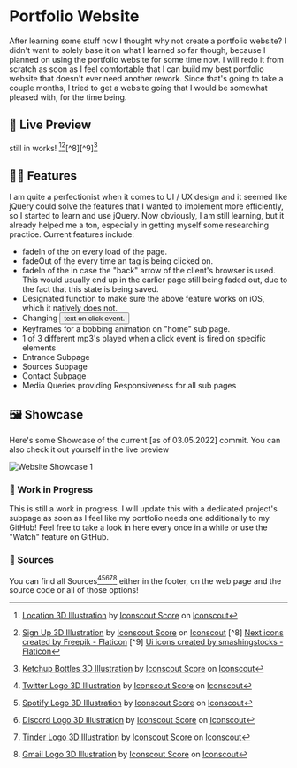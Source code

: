 # Portfolio Website
After learning some stuff now I thought why not create a portfolio website? 
I didn't want to solely base it on what I learned so far though, because I planned on using the portfolio website for some time now. I will redo it from scratch
as soon as I feel comfortable that I can build my best portfolio website that doesn't ever need another rework. Since that's going to take a couple months, I tried to get a website going that I would be somewhat pleased with, for the time being.

## 🎥 Live Preview
still in works! [^6][^7][^8][^9][^10] 

## 👨‍🔬 Features
I am quite a perfectionist when it comes to UI / UX design and it seemed like jQuery could solve the features that I wanted to implement more efficiently, so I started 
to learn and use jQuery. Now obviously, I am still learning, but it already helped me a ton, especially in getting myself some researching practice. Current features 
include:

- fadeIn of the <body> on every load of the page.
- fadeOut of the <body> every time an <a> tag is being clicked on.
- fadeIn of the <body> in case the "back" arrow of the client's browser is used.
  This would usually end up in the earlier page still being faded out, due to the fact that this state is being saved.
- Designated function to make sure the above feature works on iOS, which it natively does not.
- Changing <button> text on click event.
- Keyframes for a bobbing animation on "home" sub page.
- 1 of 3 different mp3's played when a click event is fired on specific elements
- Entrance Subpage
- Sources Subpage
- Contact Subpage
- Media Queries providing Responsiveness for all sub pages

## 🖼️ Showcase
Here's some Showcase of the current [as of 03.05.2022] commit. You can also check it out yourself in the live preview

![Website Showcase 1](https://i.ibb.co/DV1HDDC/current.png)
  
 ### 👷 Work in Progress
 This is still a work in progress. I will update this with a dedicated project's subpage as soon as 
 I feel like my portfolio needs one additionally to my GitHub! Feel free to take a look in here every once in a while or use the "Watch" feature on GitHub.
  
 ### 🌱 Sources
You can find all Sources[^1][^2][^3][^4][^5] either in the footer, on the web page and the source code or all of those options!
  
[^1]: [Twitter Logo 3D Illustration](https://iconscout.com/3d/twitter-2950144) by [Iconscout Score](https://iconscout.com/contributors/iconscout) on [Iconscout](https://iconscout.com)
[^2]: [Spotify Logo 3D Illustration](https://iconscout.com/3ds/spotify) by [Iconscout Score](https://iconscout.com/contributors/iconscout) on [Iconscout](https://iconscout.com)
[^3]: [Discord Logo 3D Illustration](https://iconscout.com/3d/discord-2950140) by [Iconscout Score](https://iconscout.com/contributors/iconscout) on [Iconscout](https://iconscout.com)
[^4]: [Tinder Logo 3D Illustration](https://iconscout.com/3d/tinder-2950146) by [Iconscout Score](https://iconscout.com/contributors/iconscout) on [Iconscout](https://iconscout.com)
[^5]: [Gmail Logo 3D Illustration](https://iconscout.com/3d/gmail-2950163) by [Iconscout Score](https://iconscout.com/contributors/iconscout) on [Iconscout](https://iconscout.com)
[^6]: [Location 3D Illustration](https://iconscout.com/3ds/location) by [Iconscout Score](https://iconscout.com/contributors/iconscout) on [Iconscout](https://iconscout.com)
[^7]: [Sign Up 3D Illustration](https://iconscout.com/3ds/sign-up) by [Iconscout Score](https://iconscout.com/contributors/iconscout) on [Iconscout](https://iconscout.com)
[^8] [Next icons created by Freepik - Flaticon](https://www.flaticon.com/free-icons/next)
[^9] [Ui icons created by smashingstocks - Flaticon](https://www.flaticon.com/free-icons/ui)
[^10]: [Ketchup Bottles 3D Illustration](https://iconscout.com/3ds/ketchup-bottles) by [Iconscout Score](https://iconscout.com/contributors/iconscout) on [Iconscout](https://iconscout.com)
